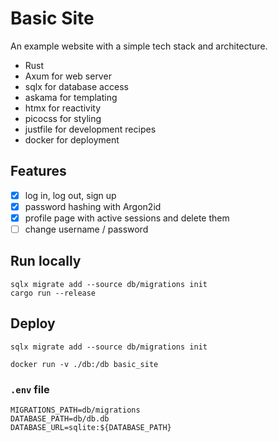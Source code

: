 # Basic Site

An example website with a simple tech stack and architecture.

- Rust
- Axum for web server
- sqlx for database access
- askama for templating
- htmx for reactivity
- picocss for styling
- justfile for development recipes
- docker for deployment

## Features

- [x] log in, log out, sign up
- [x] password hashing with Argon2id
- [x] profile page with active sessions and delete them
- [ ] change username / password

## Run locally

```shell
sqlx migrate add --source db/migrations init
cargo run --release
```

## Deploy

```shell
sqlx migrate add --source db/migrations init

docker run -v ./db:/db basic_site
```

### `.env` file

```shell
MIGRATIONS_PATH=db/migrations
DATABASE_PATH=db/db.db
DATABASE_URL=sqlite:${DATABASE_PATH}
```
